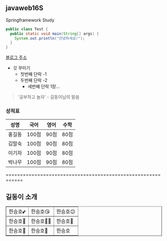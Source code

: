 ## javaweb16S
Springframework Study

```java
public class Test {
  public static void main(String[] args) {
    System.out.println("안녕하세요!");
  }
}
```

[블로그 주소](https://blog.naver.com/wnmsoso9633)

* 깃 꾸미기
  * 첫번째 단락 -1
  * 두번째 단락 -2
    * 세번째 단락 1장...  
> '공부하고 놀자' - 길동이님의 말씀

### 성적표 
성명|국어|영어|수학
---|---|---|---|
홍길동|100점|90점|80점|
김말숙|100점|90점|80점|
이기자|100점|90점|80점|
박나무|100점|90점|80점|
============================================================
<h2>길동이 소개</h2>
<table border>
  <tr>
    <tr>
      <td>한승호💕</td><td>한승호😘</td><td>한승호😉</td>
    </tr>
    <tr>
      <td>한승호💋</td><td>한승호🐱‍🐉</td><td>한승호🤢</td>
    </tr>
    <tr>
      <td>한승호🤞</td><td>한승호🌹</td><td>한승호</td>
    </tr>
  </tr>
</table>
